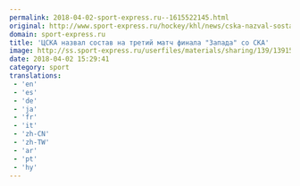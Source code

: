 ```yaml
---
permalink: 2018-04-02-sport-express.ru--1615522145.html
original: http://www.sport-express.ru/hockey/khl/news/cska-nazval-sostav-na-tretiy-match-finala-zapada-so-ska-1391536/
domain: sport-express.ru
title: 'ЦСКА назвал состав на третий матч финала "Запада" со СКА'
image: http://ss.sport-express.ru/userfiles/materials/sharing/139/1391536.jpg
date: 2018-04-02 15:29:41
category: sport
translations: 
 - 'en'
 - 'es'
 - 'de'
 - 'ja'
 - 'fr'
 - 'it'
 - 'zh-CN'
 - 'zh-TW'
 - 'ar'
 - 'pt'
 - 'hy'
---
```


